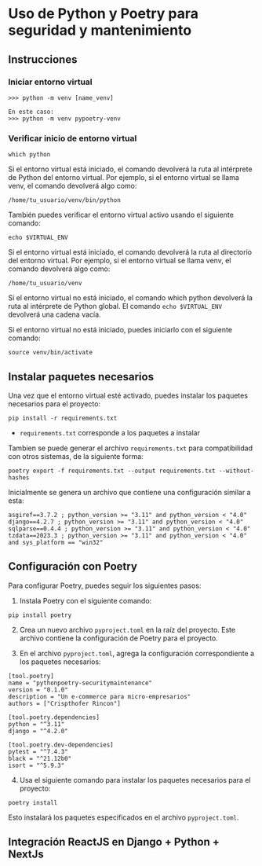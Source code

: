 # Uso de Python y Poetry para seguridad y mantenimiento 

## Instrucciones

### Iniciar entorno virtual
```
>>> python -m venv [name_venv]

En este caso:
>>> python -m venv pypoetry-venv
```
### Verificar inicio de entorno virtual
```
which python
```
Si el entorno virtual está iniciado, el comando devolverá la ruta al intérprete de Python del entorno virtual. 
Por ejemplo, si el entorno virtual se llama venv, el comando devolverá algo como:
```
/home/tu_usuario/venv/bin/python
```
También puedes verificar el entorno virtual activo usando el siguiente comando:
```
echo $VIRTUAL_ENV
```
Si el entorno virtual está iniciado, el comando devolverá la ruta al directorio del entorno virtual. Por ejemplo, 
si el entorno virtual se llama venv, el comando devolverá algo como:
```
/home/tu_usuario/venv
```
Si el entorno virtual no está iniciado, el comando which python devolverá la ruta al intérprete de Python global. 
El comando ```echo $VIRTUAL_ENV``` devolverá una cadena vacía.

Si el entorno virtual no está iniciado, puedes iniciarlo con el siguiente comando:
```
source venv/bin/activate
```
## Instalar paquetes necesarios

Una vez que el entorno virtual esté activado, puedes instalar los paquetes necesarios para el proyecto:
```
pip install -r requirements.txt
```
* ``` requirements.txt ``` corresponde a los paquetes a instalar

Tambien se puede generar el archivo ``` requirements.txt ``` para compatibilidad con otros sistemas, de la siguiente forma:
```
poetry export -f requirements.txt --output requirements.txt --without-hashes
```
Inicialmente se genera un archivo que contiene una configuración similar a esta:
```
asgiref==3.7.2 ; python_version >= "3.11" and python_version < "4.0"
django==4.2.7 ; python_version >= "3.11" and python_version < "4.0"
sqlparse==0.4.4 ; python_version >= "3.11" and python_version < "4.0"
tzdata==2023.3 ; python_version >= "3.11" and python_version < "4.0" and sys_platform == "win32"
```

## Configuración con Poetry

Para configurar Poetry, puedes seguir los siguientes pasos:

1. Instala Poetry con el siguiente comando:
```
pip install poetry
```
2. Crea un nuevo archivo ``` pyproject.toml ``` en la raíz del proyecto. Este archivo contiene la configuración de 
Poetry para el proyecto.

3. En el archivo ``` pyproject.toml ```, agrega la configuración correspondiente a los paquetes necesarios:
```
[tool.poetry]
name = "pythonpoetry-securitymaintenance"
version = "0.1.0"
description = "Un e-commerce para micro-empresarios"
authors = ["Crispthofer Rincon"]

[tool.poetry.dependencies]
python = "^3.11"
django = "^4.2.0"

[tool.poetry.dev-dependencies]
pytest = "^7.4.3"
black = "^21.12b0"
isort = "^5.9.3"
```

4. Usa el siguiente comando para instalar los paquetes necesarios para el proyecto:
```
poetry install
```
Esto instalará los paquetes especificados en el archivo ``` pyproject.toml ```.

## Integración ReactJS en Django + Python + NextJs
